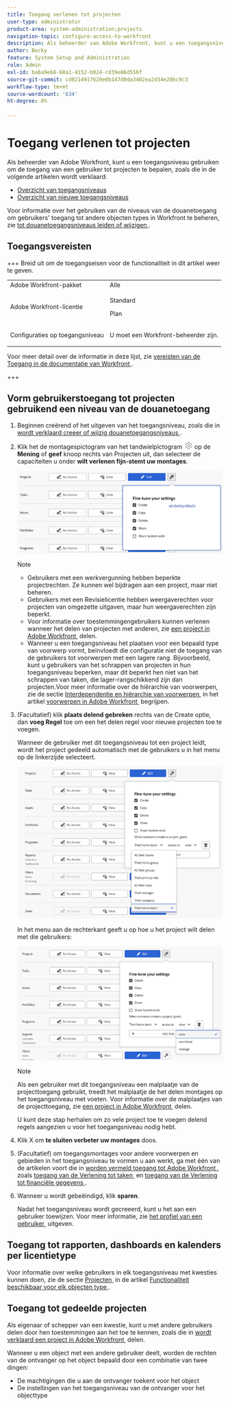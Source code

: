 ```yaml
---
title: Toegang verlenen tot projecten
user-type: administrator
product-area: system-administration;projects
navigation-topic: configure-access-to-workfront
description: Als beheerder van Adobe Workfront, kunt u een toegangsniveau gebruiken om de toegang van een gebruiker tot projecten in Workfront te bepalen.
author: Becky
feature: System Setup and Administration
role: Admin
exl-id: ba6a9e68-68a1-4152-b024-cd39e06d556f
source-git-commit: cd0214917620e0b147d0da3402ea2d34e28bc9c3
workflow-type: tm+mt
source-wordcount: '634'
ht-degree: 0%

---
```


# Toegang verlenen tot projecten

<!-- Audited: 12/2023 -->

Als beheerder van Adobe Workfront, kunt u een toegangsniveau gebruiken om de toegang van een gebruiker tot projecten te bepalen, zoals die in de volgende artikelen wordt verklaard:

* [Overzicht van toegangsniveaus](../../../administration-and-setup/add-users/access-levels-and-object-permissions/access-levels-overview.md)
* [Overzicht van nieuwe toegangsniveaus](/help/quicksilver/administration-and-setup/add-users/how-access-levels-work/access-level-overview.md)

Voor informatie over het gebruiken van de niveaus van de douanetoegang om gebruikers&#39; toegang tot andere objecten types in Workfront te beheren, zie [&#x200B; tot douanetoegangsniveaus leiden of wijzigen &#x200B;](../../../administration-and-setup/add-users/configure-and-grant-access/create-modify-access-levels.md).

## Toegangsvereisten

+++ Breid uit om de toegangseisen voor de functionaliteit in dit artikel weer te geven.

<table style="table-layout:auto"> 
 <col> 
 <col> 
 <tbody> 
  <tr> 
   <td role="rowheader">Adobe Workfront-pakket</td> 
   <td>Alle</td> 
  </tr> 
    <tr> 
   <td role="rowheader">Adobe Workfront-licentie</td> 
   <td> <p>Standard</p>
   <p>Plan</p>
</td> 
  </tr> 
  <tr> 
   <td role="rowheader">Configuraties op toegangsniveau</td> 
   <td> <p>U moet een Workfront-beheerder zijn.</p> </td> 
  </tr> 
 </tbody> 
</table>

Voor meer detail over de informatie in deze lijst, zie [&#x200B; vereisten van de Toegang in de documentatie van Workfront &#x200B;](/help/quicksilver/administration-and-setup/add-users/access-levels-and-object-permissions/access-level-requirements-in-documentation.md).

+++

## Vorm gebruikerstoegang tot projecten gebruikend een niveau van de douanetoegang

1. Beginnen creërend of het uitgeven van het toegangsniveau, zoals die in [&#x200B; wordt verklaard creeer of wijzig douanetoegangsniveaus &#x200B;](../../../administration-and-setup/add-users/configure-and-grant-access/create-modify-access-levels.md).
1. Klik het de montagespictogram van het tandwielpictogram ![&#x200B; Gear &#x200B;](assets/gear-icon-settings.png) op de **Mening** of **geef** knoop rechts van Projecten uit, dan selecteer de capaciteiten u onder **wilt verlenen fijn-stemt uw montages**.

   ![&#x200B; Eet montages voor het kopiëren projecten &#x200B;](assets/planner-fine-tune-your-settings-with-copy-projects.png)

   >[!NOTE]
   >
   >* Gebruikers met een werkvergunning hebben beperkte projectrechten. Ze kunnen wel bijdragen aan een project, maar niet beheren.
   >* Gebruikers met een Revisielicentie hebben weergaverechten voor projecten van omgezette uitgaven, maar hun weergaverechten zijn beperkt.
   >* Voor informatie over toestemmingengebruikers kunnen verlenen wanneer het delen van projecten met anderen, zie [&#x200B; een project in Adobe Workfront &#x200B;](../../../workfront-basics/grant-and-request-access-to-objects/share-a-project.md) delen.
   >* Wanneer u een toegangsniveau het plaatsen voor een bepaald type van voorwerp vormt, beïnvloedt die configuratie niet de toegang van de gebruikers tot voorwerpen met een lagere rang. Bijvoorbeeld, kunt u gebruikers van het schrappen van projecten in hun toegangsniveau beperken, maar dit beperkt hen niet van het schrappen van taken, die lager-rangschikkend zijn dan projecten.Voor meer informatie over de hiërarchie van voorwerpen, zie de sectie [&#x200B; Interdependentie en hiërarchie van voorwerpen &#x200B;](../../../workfront-basics/navigate-workfront/workfront-navigation/understand-objects.md#understanding-interdependency-and-hierarchy-of-objects) in het artikel [&#x200B; voorwerpen in Adobe Workfront &#x200B;](../../../workfront-basics/navigate-workfront/workfront-navigation/understand-objects.md) begrijpen.

1. (Facultatief) klik **plaats delend gebreken** rechts van de Create optie, dan **voeg Regel** toe om een het delen regel voor nieuwe projecten toe te voegen.

   Wanneer de gebruiker met dit toegangsniveau tot een project leidt, wordt het project gedeeld automatisch met de gebruikers u in het menu op de linkerzijde selecteert.

   ![](assets/project-sharing-menu.png)

   In het menu aan de rechterkant geeft u op hoe u het project wilt delen met die gebruikers:

   ![](assets/project-sharing-right-menu.png)

   >[!NOTE]
   >
   >Als een gebruiker met dit toegangsniveau een malplaatje van de projecttoegang gebruikt, treedt het malplaatje de het delen montages op het toegangsniveau met voeten. Voor informatie over de malplaatjes van de projecttoegang, zie [&#x200B; een project in Adobe Workfront &#x200B;](../../../workfront-basics/grant-and-request-access-to-objects/share-a-project.md) delen.

   U kunt deze stap herhalen om zo vele project toe te voegen delend regels aangezien u voor het toegangsniveau nodig hebt.

1. Klik X om **te sluiten verbeter uw montages** doos.
1. (Facultatief) om toegangsmontages voor andere voorwerpen en gebieden in het toegangsniveau te vormen u aan werkt, ga met één van de artikelen voort die in [&#x200B; worden vermeld toegang tot Adobe Workfront &#x200B;](../../../administration-and-setup/add-users/configure-and-grant-access/configure-access.md), zoals [&#x200B; toegang van de Verlening tot taken &#x200B;](../../../administration-and-setup/add-users/configure-and-grant-access/grant-access-tasks.md) en [&#x200B; toegang van de Verlening tot financiële gegevens &#x200B;](../../../administration-and-setup/add-users/configure-and-grant-access/grant-access-financial.md).
1. Wanneer u wordt gebeëindigd, klik **sparen**.

   Nadat het toegangsniveau wordt gecreeerd, kunt u het aan een gebruiker toewijzen. Voor meer informatie, zie [&#x200B; het profiel van een gebruiker &#x200B;](../../../administration-and-setup/add-users/create-and-manage-users/edit-a-users-profile.md) uitgeven.

## Toegang tot rapporten, dashboards en kalenders per licentietype

Voor informatie over welke gebruikers in elk toegangsniveau met kwesties kunnen doen, zie de sectie [&#x200B; Projecten &#x200B;](../../../administration-and-setup/add-users/access-levels-and-object-permissions/functionality-available-for-each-object-type.md#projects) in de artikel [&#x200B; Functionaliteit beschikbaar voor elk objecten type &#x200B;](../../../administration-and-setup/add-users/access-levels-and-object-permissions/functionality-available-for-each-object-type.md).

## Toegang tot gedeelde projecten

Als eigenaar of schepper van een kwestie, kunt u met andere gebruikers delen door hen toestemmingen aan het toe te kennen, zoals die in [&#x200B; wordt verklaard een project in Adobe Workfront &#x200B;](../../../workfront-basics/grant-and-request-access-to-objects/share-a-project.md) delen.

<!--
If you make changes here, make them also in the "Grant access to" articles where this snippet had to be converted to text:
* reports, dashboards, and calendars
* financial data
* issue
-->

Wanneer u een object met een andere gebruiker deelt, worden de rechten van de ontvanger op het object bepaald door een combinatie van twee dingen:

* De machtigingen die u aan de ontvanger toekent voor het object
* De instellingen van het toegangsniveau van de ontvanger voor het objecttype
